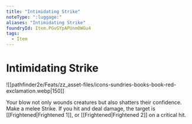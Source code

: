 ```yaml
---
title: "Intimidating Strike"
noteType: ":luggage:"
aliases: "Intimidating Strike"
foundryId: Item.PGvGYpAPUnmOWGu4
tags:
  - Item
---
```


# Intimidating Strike
![[pathfinder2e/Feats/zz_asset-files/icons-sundries-books-book-red-exclamation.webp|150]]

Your blow not only wounds creatures but also shatters their confidence. Make a melee Strike. If you hit and deal damage, the target is [[Frightened|Frightened 1]], or [[Frightened|Frightened 2]] on a critical hit.
